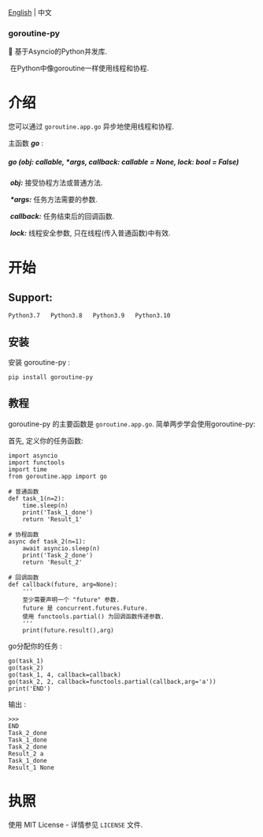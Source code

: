[English](https://github.com/purplegrapeZz/goroutine-py/blob/master/README.md) | 中文

### goroutine-py

🚀 基于Asyncio的Python并发库.

​	在Python中像goroutine一样使用线程和协程.

# 介绍

您可以通过  ``goroutine.app.go`` 异步地使用线程和协程.

主函数 ___go___ :

#####  go _(obj: callable, *args, callback: callable = None, lock: bool = False)_

​	___obj:___ 接受协程方法或普通方法.

​	___*args:___ 任务方法需要的参数.

​	___callback:___ 任务结束后的回调函数.

​	___lock:___ 线程安全参数, 只在线程(传入普通函数)中有效.

# 开始
## Support:

	Python3.7	Python3.8	Python3.9	Python3.10

## 安装

安装 goroutine-py :

```
pip install goroutine-py
```

## 教程

goroutine-py 的主要函数是 ``goroutine.app.go``.
简单两步学会使用goroutine-py:

首先, 定义你的任务函数:

```
import asyncio
import functools
import time
from goroutine.app import go

# 普通函数
def task_1(n=2):
    time.sleep(n)
    print('Task_1_done')
    return 'Result_1'
```

```
# 协程函数
async def task_2(n=1):
    await asyncio.sleep(n)
    print('Task_2_done')
    return 'Result_2'
```

```
# 回调函数
def callback(future, arg=None):
    '''
    至少需要声明一个 "future" 参数.
    future 是 concurrent.futures.Future.
    使用 functools.partial() 为回调函数传递参数.
    '''
    print(future.result(),arg)
```
go分配你的任务 :

```
go(task_1)
go(task_2)
go(task_1, 4, callback=callback)
go(task_2, 2, callback=functools.partial(callback,arg='a'))
print('END')
```

输出 :

```
>>>
END
Task_2_done
Task_1_done
Task_2_done
Result_2 a
Task_1_done
Result_1 None
```

# 执照

使用 MIT License - 详情参见 `LICENSE` 文件.
